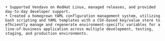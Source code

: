     • Supported Vendavo on RedHat Linux, managed releases, and provided day-to-day developer support.
    • Created a homegrown YAML conflguration management system, utilizing bash scripting and YAML templates with a CSV-based key/value store to eThciently manage and regenerate environment-speciflc variables for a line-of-business application across multiple development, testing, staging, and production environments.
